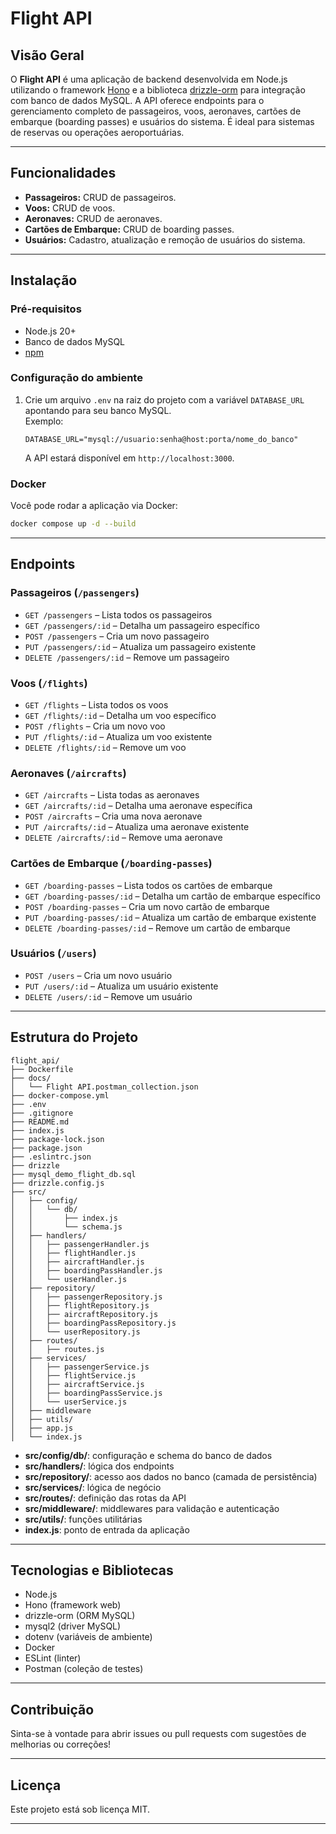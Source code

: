 # Flight API

## Visão Geral

O **Flight API** é uma aplicação de backend desenvolvida em Node.js utilizando o framework [Hono](https://hono.dev/) e a biblioteca [drizzle-orm](https://orm.drizzle.team/) para integração com banco de dados MySQL. A API oferece endpoints para o gerenciamento completo de passageiros, voos, aeronaves, cartões de embarque (boarding passes) e usuários do sistema. É ideal para sistemas de reservas ou operações aeroportuárias.

---

## Funcionalidades

- **Passageiros:** CRUD de passageiros.
- **Voos:** CRUD de voos.
- **Aeronaves:** CRUD de aeronaves.
- **Cartões de Embarque:** CRUD de boarding passes.
- **Usuários:** Cadastro, atualização e remoção de usuários do sistema.

---

## Instalação

### Pré-requisitos

- Node.js 20+
- Banco de dados MySQL
- [npm](https://www.npmjs.com/)

### Configuração do ambiente

1. Crie um arquivo `.env` na raiz do projeto com a variável `DATABASE_URL` apontando para seu banco MySQL.  
   Exemplo:
   ```
   DATABASE_URL="mysql://usuario:senha@host:porta/nome_do_banco"
   ```

   A API estará disponível em `http://localhost:3000`.

### Docker

Você pode rodar a aplicação via Docker:

```bash
docker compose up -d --build
```

---

## Endpoints

### Passageiros (`/passengers`)
- `GET /passengers` – Lista todos os passageiros
- `GET /passengers/:id` – Detalha um passageiro específico
- `POST /passengers` – Cria um novo passageiro
- `PUT /passengers/:id` – Atualiza um passageiro existente
- `DELETE /passengers/:id` – Remove um passageiro

### Voos (`/flights`)
- `GET /flights` – Lista todos os voos
- `GET /flights/:id` – Detalha um voo específico
- `POST /flights` – Cria um novo voo
- `PUT /flights/:id` – Atualiza um voo existente
- `DELETE /flights/:id` – Remove um voo

### Aeronaves (`/aircrafts`)
- `GET /aircrafts` – Lista todas as aeronaves
- `GET /aircrafts/:id` – Detalha uma aeronave específica
- `POST /aircrafts` – Cria uma nova aeronave
- `PUT /aircrafts/:id` – Atualiza uma aeronave existente
- `DELETE /aircrafts/:id` – Remove uma aeronave

### Cartões de Embarque (`/boarding-passes`)
- `GET /boarding-passes` – Lista todos os cartões de embarque
- `GET /boarding-passes/:id` – Detalha um cartão de embarque específico
- `POST /boarding-passes` – Cria um novo cartão de embarque
- `PUT /boarding-passes/:id` – Atualiza um cartão de embarque existente
- `DELETE /boarding-passes/:id` – Remove um cartão de embarque

### Usuários (`/users`)
- `POST /users` – Cria um novo usuário
- `PUT /users/:id` – Atualiza um usuário existente
- `DELETE /users/:id` – Remove um usuário

---

## Estrutura do Projeto

```
flight_api/
├── Dockerfile
├── docs/
│   └── Flight API.postman_collection.json
├── docker-compose.yml
├── .env
├── .gitignore
├── README.md
├── index.js
├── package-lock.json
├── package.json
├── .eslintrc.json
├── drizzle
├── mysql_demo_flight_db.sql
├── drizzle.config.js
├── src/
│   ├── config/
│   │   └── db/
│   │       ├── index.js
│   │       └── schema.js
│   ├── handlers/
│   │   ├── passengerHandler.js
│   │   ├── flightHandler.js
│   │   ├── aircraftHandler.js
│   │   ├── boardingPassHandler.js
│   │   └── userHandler.js
│   ├── repository/
│   │   ├── passengerRepository.js
│   │   ├── flightRepository.js
│   │   ├── aircraftRepository.js
│   │   ├── boardingPassRepository.js
│   │   └── userRepository.js
│   ├── routes/
│   │   ├── routes.js
│   ├── services/
│   │   ├── passengerService.js
│   │   ├── flightService.js
│   │   ├── aircraftService.js
│   │   ├── boardingPassService.js
│   │   └── userService.js
│   ├── middleware
│   ├── utils/
│   ├── app.js
│   └── index.js
```

- **src/config/db/**: configuração e schema do banco de dados
- **src/handlers/**: lógica dos endpoints
- **src/repository/**: acesso aos dados no banco (camada de persistência)
- **src/services/**: lógica de negócio
- **src/routes/**: definição das rotas da API
- **src/middleware/**: middlewares para validação e autenticação
- **src/utils/**: funções utilitárias
- **index.js**: ponto de entrada da aplicação

---

## Tecnologias e Bibliotecas

- Node.js
- Hono (framework web)
- drizzle-orm (ORM MySQL)
- mysql2 (driver MySQL)
- dotenv (variáveis de ambiente)
- Docker
- ESLint (linter)
- Postman (coleção de testes)

---

## Contribuição

Sinta-se à vontade para abrir issues ou pull requests com sugestões de melhorias ou correções!

---

## Licença

Este projeto está sob licença MIT.

---